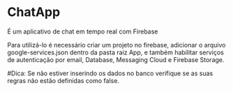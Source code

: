 # ChatApp
É um aplicativo de chat em tempo real com Firebase

Para utilizá-lo é necessário criar um projeto no firebase, adicionar o arquivo google-services.json dentro da pasta raiz App,
e também habilitar serviços de autenticação por email, Database, Messaging Cloud e Firebase Storage.

#Dica: Se não estiver inserindo os dados no banco verifique se as suas regras não estão definidas como false.
